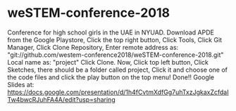 # weSTEM-conference-2018
Conference for high school girls in the UAE in NYUAD. Download APDE from the Google Playstore, Click the top right button, Click Tools, Click Git Manager, Click Clone Repository, Enter remote address as: "git://github.com/westem-conference2018/weSTEM-conference-2018.git" Local name as: "project" Click Clone. Now, Click top left button, Click Sketches, there should be a folder called project, Click it and choose one of the code files and click the play button on the top menu! Done!! Google Slides at: https://docs.google.com/presentation/d/1h4fCvtmXdfGg7uhTxzJgkaxZcfdaITw4bwcRJuhFA4A/edit?usp=sharing
